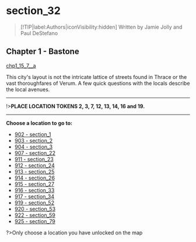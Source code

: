 
# section_32

>[!TIP|label:Authors|iconVisibility:hidden]
>Written by Jamie Jolly and Paul DeStefano

## Chapter 1 - Bastone

[chp1_15_7__a](../../decomp/app/src/main/res/raw/chp1_15_7__a.mp3 ':include :type=audio')

This city's layout is not the intricate lattice of streets found in Thrace or the vast thoroughfares of Verum. A few quick questions with the locals describe the local avenues.

---

!>**PLACE LOCATION TOKENS 2, 3, 7, 12, 13, 14, 16 and 19.** 

---



**Choose a location to go to:**

- [902 - section_1](output/chapter1/section_1.md)
- [903 - section_2](output/chapter1/section_2.md)
- [904 - section_3](output/chapter1/section_3.md)
- [907 - section_22](output/chapter1/section_22.md)
- [911 - section_23](output/chapter1/section_23.md)
- [912 - section_24](output/chapter1/section_24.md)
- [913 - section_25](output/chapter1/section_25.md)
- [914 - section_26](output/chapter1/section_26.md)
- [915 - section_27](output/chapter1/section_27.md)
- [916 - section_33](output/chapter1/section_33.md)
- [917 - section_34](output/chapter1/section_34.md)
- [919 - section_52](output/chapter1/section_52.md)
- [920 - section_53](output/chapter1/section_53.md)
- [922 - section_59](output/chapter1/section_59.md)
- [925 - section_79](output/chapter1/section_79.md)


?>Only choose a location you have unlocked on the map


